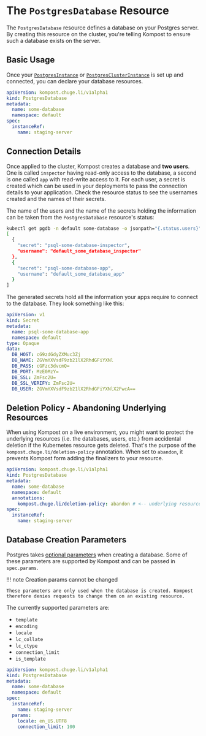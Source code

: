 # The `PostgresDatabase` Resource

The `PostgresDatabase` resource defines a database on your Postgres server.
By creating this resource on the cluster, you're telling Kompost to ensure
such a database exists on the server.

## Basic Usage

Once your [`PostgresInstance`](postgres_instance.md) or
[`PostgresClusterInstance`](postgres_cluster_instance.md) is set up and
connected, you can declare your database resources.

```yaml
apiVersion: kompost.chuge.li/v1alpha1
kind: PostgresDatabase
metadata:
  name: some-database
  namespace: default
spec:
  instanceRef:
    name: staging-server
```

## Connection Details

Once applied to the cluster, Kompost creates a database and **two users**. One
is called `inspector` having read-only access to the database, a second is one
called `app` with read-write access to it. For each user, a secret is created
which can be used in your deployments to pass the connection details to your
application. Check the resource status to see the usernames created and the
names of their secrets.

The name of the users and the name of the secrets holding the information can be
taken from the `PostgresDatabase` resource's status:

```bash
kubectl get pgdb -n default some-database -o jsonpath="{.status.users}" |jq
[
  {
    "secret": "psql-some-database-inspector",
    "username": "default_some_database_inspector"
  },
  {
    "secret": "psql-some-database-app",
    "username": "default_some_database_app"
  }
]
```

The generated secrets hold all the information your apps require to connect to the database. They look something like this:

```yaml
apiVersion: v1
kind: Secret
metadata:
  name: psql-some-database-app
  namespace: default
type: Opaque
data:
  DB_HOST: cG9zdGdyZXMuc3Zj
  DB_NAME: ZGVmYXVsdF9zb21lX2RhdGFiYXNl
  DB_PASS: cGFzc3dvcmQ=
  DB_PORT: MzE0MzY=
  DB_SSL: ZmFsc2U=
  DB_SSL_VERIFY: ZmFsc2U=
  DB_USER: ZGVmYXVsdF9zb21lX2RhdGFiYXNlX2FwcA==
```

## Deletion Policy - Abandoning Underlying Resources

When using Kompost on a live environment, you might want to protect the
underlying resources (i.e. the databases, users, etc.) from accidental deletion
if the Kubernetes resource gets deleted. That's the purpose of the
`kompost.chuge.li/deletion-policy` annotation. When set to `abandon`, it prevents
Kompost form adding the finalizers to your resource.

```yaml
apiVersion: kompost.chuge.li/v1alpha1
kind: PostgresDatabase
metadata:
  name: some-database
  namespace: default
  annotations:
    kompost.chuge.li/deletion-policy: abandon # <-- underlying resources are abandoned (not deleted) when this resource gets deleted
spec:
  instanceRef:
    name: staging-server
```

## Database Creation Parameters

Postgres takes [optional
parameters](https://www.postgresql.org/docs/current/sql-createdatabase.html)
when creating a database. Some of these parameters are supported by Kompost and
can be passed in `spec.params`.

!!! note Creation params cannot be changed 

    These parameters are only used when the database is created. Kompost therefore denies requests to change them on an existing resource.

The currently supported parameters are:

- `template`
- `encoding`
- `locale`
- `lc_collate`
- `lc_ctype`
- `connection_limit`
- `is_template`

```yaml
apiVersion: kompost.chuge.li/v1alpha1
kind: PostgresDatabase
metadata:
  name: some-database
  namespace: default
spec:
  instanceRef:
    name: staging-server
  params:
    locale: en_US.UTF8
    connection_limit: 100
```
